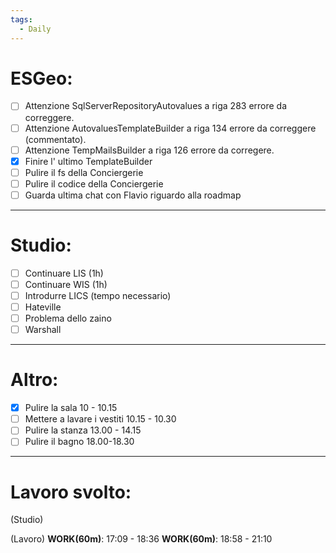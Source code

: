 ```yaml
---
tags:
  - Daily
---
```



# ESGeo:

- [ ] Attenzione SqlServerRepositoryAutovalues a riga 283 errore da correggere.
- [ ] Attenzione AutovaluesTemplateBuilder a riga 134 errore da correggere (commentato).
- [ ] Attenzione TempMailsBuilder a riga 126 errore da corregere.
- [x] Finire l' ultimo TemplateBuilder 
- [ ] Pulire il fs della Conciergerie
- [ ] Pulire il codice della Conciergerie 
- [ ] Guarda ultima chat con Flavio riguardo alla roadmap

***
# Studio:

- [ ] Continuare LIS (1h)
- [ ] Continuare WIS (1h)
- [ ] Introdurre LICS (tempo necessario)
- [ ] Hateville 
- [ ] Problema dello zaino 
- [ ] Warshall

***

# Altro:

- [x] Pulire la sala 10 - 10.15
- [ ] Mettere a lavare i vestiti 10.15 - 10.30
- [ ] Pulire la stanza 13.00 - 14.15
- [ ] Pulire il bagno 18.00-18.30

***
# Lavoro svolto:

(Studio)


(Lavoro)
**WORK(60m)**: 17:09 - 18:36
**WORK(60m)**: 18:58 - 21:10